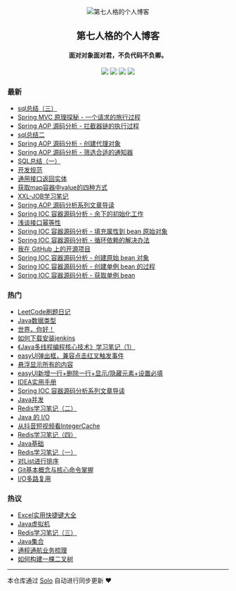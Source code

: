 <p align="center"><img alt="第七人格的个人博客" src="https://static.b3log.org/images/brand/solo-32.png"></p><h2 align="center">
第七人格的个人博客
</h2>

<h4 align="center">面对对象面对君，不负代码不负卿。</h4>
<p align="center"><a title="第七人格的个人博客" target="_blank" href="https://github.com/OnlyQuiet/solo-blog"><img src="https://img.shields.io/github/last-commit/OnlyQuiet/solo-blog.svg?style=flat-square&color=FF9900"></a>
<a title="GitHub repo size in bytes" target="_blank" href="https://github.com/OnlyQuiet/solo-blog"><img src="https://img.shields.io/github/repo-size/OnlyQuiet/solo-blog.svg?style=flat-square"></a>
<a title="Solo Version" target="_blank" href="https://github.com/b3log/solo/releases"><img src="https://img.shields.io/badge/solo-3.6.5-f1e05a.svg?style=flat-square&color=blueviolet"></a>
<a title="Hits" target="_blank" href="https://github.com/b3log/hits"><img src="https://hits.b3log.org/OnlyQuiet/solo-blog.svg"></a></p>

### 最新

* [sql总结（三）](http://www.52javaee.com/articles/2019/11/05/1572959977499.html)
* [Spring MVC 原理探秘 - 一个请求的旅行过程](http://www.52javaee.com/articles/2019/11/05/1572955004223.html)
* [Spring AOP 源码分析 - 拦截器链的执行过程](http://www.52javaee.com/articles/2019/11/01/1572586941208.html)
* [sql总结二](http://www.52javaee.com/articles/2019/10/28/1572268741880.html)
* [Spring AOP 源码分析 - 创建代理对象](http://www.52javaee.com/articles/2019/10/28/1572192941502.html)
* [Spring AOP 源码分析 - 筛选合适的通知器](http://www.52javaee.com/articles/2019/10/26/1572100276780.html)
* [SQL总结（一）](http://www.52javaee.com/articles/2019/10/25/1571983794198.html)
* [开发规范](http://www.52javaee.com/articles/2019/10/25/1571966934370.html)
* [通用接口返回实体](http://www.52javaee.com/articles/2019/10/24/1571930971700.html)
* [获取map容器中value的四种方式](http://www.52javaee.com/articles/2019/10/23/1571814486704.html)
* [XXL-JOB学习笔记](http://www.52javaee.com/articles/2019/10/23/1571813116201.html)
* [Spring AOP 源码分析系列文章导读](http://www.52javaee.com/articles/2019/10/23/1571801906629.html)
* [Spring IOC 容器源码分析 - 余下的初始化工作](http://www.52javaee.com/articles/2019/10/22/1571714695430.html)
* [浅谈接口幂等性](http://www.52javaee.com/articles/2019/10/21/1571649464286.html)
* [Spring IOC 容器源码分析 - 填充属性到 bean 原始对象](http://www.52javaee.com/articles/2019/10/21/1571645271010.html)
* [Spring IOC 容器源码分析 - 循环依赖的解决办法](http://www.52javaee.com/articles/2019/10/20/1571570546858.html)
* [我在 GitHub 上的开源项目](http://www.52javaee.com/my-github-repos)
* [Spring IOC 容器源码分析 - 创建原始 bean 对象](http://www.52javaee.com/articles/2019/10/15/1571129324134.html)
* [Spring IOC 容器源码分析 - 创建单例 bean 的过程](http://www.52javaee.com/articles/2019/10/14/1571038853863.html)
* [Spring IOC 容器源码分析 - 获取单例 bean](http://www.52javaee.com/articles/2019/10/13/1570971970937.html)

### 热门

* [LeetCode刷题日记](http://www.52javaee.com/articles/2019/09/17/1568708659091.html)
* [Java数据类型](http://www.52javaee.com/articles/2019/08/23/1566572218385.html)
* [世界，你好！](http://www.52javaee.com/hello-solo)
* [如何下载安装jenkins](http://www.52javaee.com/articles/2019/08/23/1566571035303.html)
* [《Java多线程编程核心技术》学习笔记（1）](http://www.52javaee.com/articles/2019/08/19/1566217808198.html)
* [easyUI弹出框，兼容点击红叉触发事件](http://www.52javaee.com/articles/2019/09/10/1568083052297.html)
* [悬浮显示所有的内容](http://www.52javaee.com/articles/2019/09/10/1568120839002.html)
* [easyUI新增一行+删除一行+显示/隐藏元素+设置必填](http://www.52javaee.com/articles/2019/08/23/1566573809612.html)
* [ IDEA实用手册](http://www.52javaee.com/articles/2019/10/01/1569899806790.html)
* [Spring IOC 容器源码分析系列文章导读](http://www.52javaee.com/articles/2019/10/11/1570805706621.html)
* [Java并发](http://www.52javaee.com/articles/2019/09/17/1568717999008.html)
* [Redis学习笔记（二）](http://www.52javaee.com/articles/2019/09/26/1569512456578.html)
* [Java 的 I/O ](http://www.52javaee.com/articles/2019/09/27/1569572925458.html)
* [从抖音短视频看IntegerCache ](http://www.52javaee.com/articles/2019/10/05/1570249617418.html)
* [Redis学习笔记（四）](http://www.52javaee.com/articles/2019/10/05/1570286015422.html)
* [Java基础](http://www.52javaee.com/articles/2019/09/17/1568716323968.html)
* [Redis学习笔记（一）](http://www.52javaee.com/articles/2019/09/24/1569339087103.html)
* [对List进行排序](http://www.52javaee.com/articles/2019/09/26/1569499739338.html)
* [Git基本概念与核心命令掌握](http://www.52javaee.com/articles/2019/10/10/1570639834010.html)
* [I/O多路复用](http://www.52javaee.com/articles/2019/09/25/1569341709884.html)

### 热议

* [Excel实用快捷键大全](http://www.52javaee.com/articles/2019/09/26/1569500683081.html)
* [Java虚拟机](http://www.52javaee.com/articles/2019/09/26/1569500984716.html)
* [Redis学习笔记（三）](http://www.52javaee.com/articles/2019/09/27/1569561483338.html)
* [Java集合](http://www.52javaee.com/articles/2019/09/27/1569566649371.html)
* [通程通航业务梳理](http://www.52javaee.com/articles/2019/09/29/1569767687865.html)
* [如何构建一棵二叉树](http://www.52javaee.com/articles/2019/10/05/1570290950891.html)

---

本仓库通过 [Solo](https://github.com/b3log/solo) 自动进行同步更新 ❤️ 